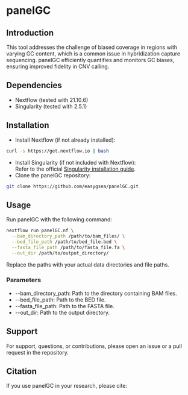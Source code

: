 # panelGC

## Introduction
This tool addresses the challenge of biased coverage in regions with varying GC content, which is a common issue in hybridization capture sequencing. panelGC efficiently quantifies and monitors GC biases, ensuring improved fidelity in CNV calling.

## Dependencies
- Nextflow (tested with 21.10.6)
- Singularity (tested with 2.5.1)

## Installation
- Install Nextflow (if not already installed):
```bash
curl -s https://get.nextflow.io | bash
```
- Install Singularity (if not included with Nextflow): \
Refer to the official [Singularity installation guide](https://docs.sylabs.io/guides/latest/user-guide/quick_start.html).
- Clone the panelGC repository:
```bash
git clone https://github.com/easygsea/panelGC.git
```

## Usage
Run panelGC with the following command:
```bash
nextflow run panelGC.nf \
  --bam_directory_path /path/to/bam_files/ \
  --bed_file_path /path/to/bed_file.bed \
  --fasta_file_path /path/to/fasta_file.fa \
  --out_dir /path/to/output_directory/
```
Replace the paths with your actual data directories and file paths.

### Parameters
- --bam_directory_path: Path to the directory containing BAM files.
- --bed_file_path: Path to the BED file.
- --fasta_file_path: Path to the FASTA file.
- --out_dir: Path to the output directory.

## Support
For support, questions, or contributions, please open an issue or a pull request in the repository.

## Citation
If you use panelGC in your research, please cite: